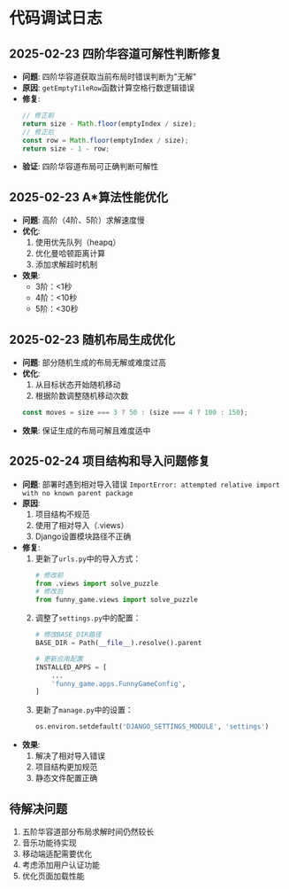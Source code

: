 # 代码调试日志

## 2025-02-23 四阶华容道可解性判断修复
- **问题**: 四阶华容道获取当前布局时错误判断为"无解"
- **原因**: `getEmptyTileRow`函数计算空格行数逻辑错误
- **修复**: 
  ```javascript
  // 修正前
  return size - Math.floor(emptyIndex / size);
  // 修正后
  const row = Math.floor(emptyIndex / size);
  return size - 1 - row;
  ```
- **验证**: 四阶华容道布局可正确判断可解性

## 2025-02-23 A*算法性能优化
- **问题**: 高阶（4阶、5阶）求解速度慢
- **优化**:
  1. 使用优先队列（heapq）
  2. 优化曼哈顿距离计算
  3. 添加求解超时机制
- **效果**: 
  - 3阶：<1秒
  - 4阶：<10秒
  - 5阶：<30秒

## 2025-02-23 随机布局生成优化
- **问题**: 部分随机生成的布局无解或难度过高
- **优化**: 
  1. 从目标状态开始随机移动
  2. 根据阶数调整随机移动次数
  ```javascript
  const moves = size === 3 ? 50 : (size === 4 ? 100 : 150);
  ```
- **效果**: 保证生成的布局可解且难度适中

## 2025-02-24 项目结构和导入问题修复
- **问题**: 部署时遇到相对导入错误 `ImportError: attempted relative import with no known parent package`
- **原因**: 
  1. 项目结构不规范
  2. 使用了相对导入（.views）
  3. Django设置模块路径不正确
- **修复**:
  1. 更新了`urls.py`中的导入方式：
     ```python
     # 修改前
     from .views import solve_puzzle
     # 修改后
     from funny_game.views import solve_puzzle
     ```
  2. 调整了`settings.py`中的配置：
     ```python
     # 修改BASE_DIR路径
     BASE_DIR = Path(__file__).resolve().parent
     
     # 更新应用配置
     INSTALLED_APPS = [
         ...
         'funny_game.apps.FunnyGameConfig',
     ]
     ```
  3. 更新了`manage.py`中的设置：
     ```python
     os.environ.setdefault('DJANGO_SETTINGS_MODULE', 'settings')
     ```
- **效果**: 
  1. 解决了相对导入错误
  2. 项目结构更加规范
  3. 静态文件配置正确

## 待解决问题
1. 五阶华容道部分布局求解时间仍然较长
2. 音乐功能待实现
3. 移动端适配需要优化
4. 考虑添加用户认证功能
5. 优化页面加载性能 